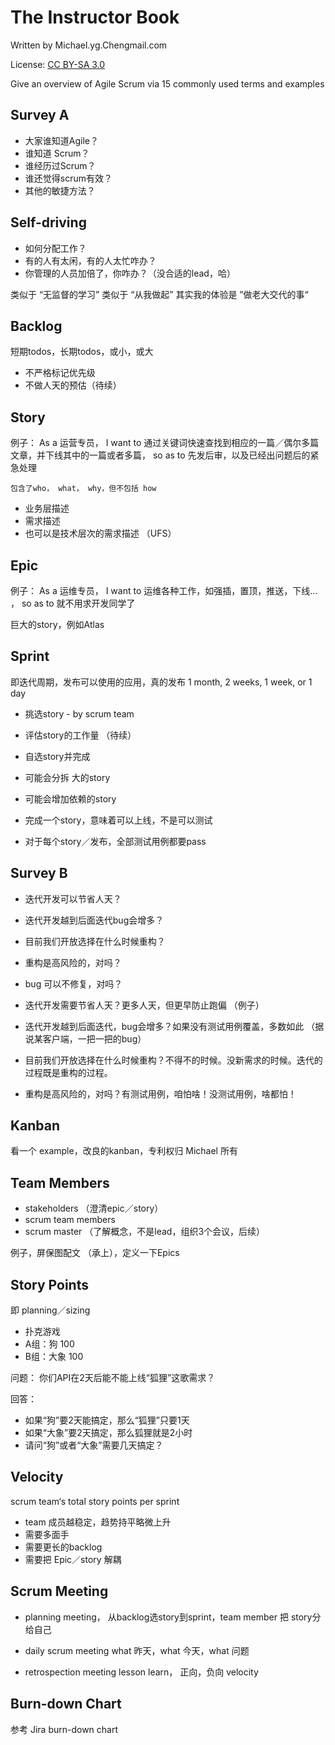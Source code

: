# The Instructor Book

Written by Michael.yg.Chen<at>gmail.com

License: [CC BY-SA 3.0](https://creativecommons.org/licenses/by-sa/3.0/)

Give an overview of Agile Scrum via 15 commonly used terms and examples


## Survey A

- 大家谁知道Agile？ 
- 谁知道 Scrum？
- 谁经历过Scrum？
- 谁还觉得scrum有效？
- 其他的敏捷方法？

 
## Self-driving 

- 如何分配工作？
- 有的人有太闲，有的人太忙咋办？
- 你管理的人员加倍了，你咋办？（没合适的lead，哈）

类似于 “无监督的学习”
类似于 “从我做起”
其实我的体验是 ”做老大交代的事“


## Backlog
	
短期todos，长期todos，或小，或大

- 不严格标记优先级
- 不做人天的预估（待续）


## Story

例子：
	As a 运营专员，
	I want to 通过关键词快速查找到相应的一篇／偶尔多篇文章，并下线其中的一篇或者多篇，
	so as to 先发后审，以及已经出问题后的紧急处理

	包含了who， what， why，但不包括 how

- 业务层描述
- 需求描述
- 也可以是技术层次的需求描述 （UFS）


## Epic

例子：
	As a 运维专员，
	I want to 运维各种工作，如强插，置顶，推送，下线… ，
	so as to 就不用求开发同学了

巨大的story，例如Atlas


## Sprint

即迭代周期，发布可以使用的应用，真的发布
1 month, 2 weeks, 1 week,  or 1 day

- 挑选story - by scrum team
- 评估story的工作量 （待续）
- 自选story并完成

- 可能会分拆 大的story
- 可能会增加依赖的story
- 完成一个story，意味着可以上线，不是可以测试
- 对于每个story／发布，全部测试用例都要pass


## Survey B

- 迭代开发可以节省人天？
- 迭代开发越到后面迭代bug会增多？
- 目前我们开放选择在什么时候重构？
- 重构是高风险的，对吗？
- bug 可以不修复，对吗？


- 迭代开发需要节省人天？更多人天，但更早防止跑偏 （例子）
- 迭代开发越到后面迭代，bug会增多？如果没有测试用例覆盖，多数如此 （据说某客户端，一把一把的bug）
- 目前我们开放选择在什么时候重构？不得不的时候。没新需求的时候。迭代的过程既是重构的过程。
- 重构是高风险的，对吗？有测试用例，咱怕啥！没测试用例，啥都怕！


## Kanban

看一个 example，改良的kanban，专利权归 Michael 所有


## Team Members

- stakeholders  （澄清epic／story）
- scrum team members 
- scrum master （了解概念，不是lead，组织3个会议，后续）

例子，屏保图配文 （承上），定义一下Epics


## Story Points

即 planning／sizing 

- 扑克游戏
- A组：狗 100
- B组：大象 100

问题：
你们API在2天后能不能上线“狐狸”这歌需求？

回答：
- 如果“狗”要2天能搞定，那么“狐狸”只要1天
- 如果“大象”要2天搞定，那么狐狸就是2小时
- 请问“狗”或者“大象”需要几天搞定？


## Velocity
	
scrum team‘s total story points per sprint

- team 成员越稳定，趋势持平略微上升
- 需要多面手
- 需要更长的backlog
- 需要把 Epic／story 解耦


## Scrum Meeting 

- planning meeting， 
从backlog选story到sprint，team member 把 story分给自己

- daily scrum meeting
what 昨天，what 今天，what 问题

- retrospection meeting
lesson learn， 正向，负向
velocity 


## Burn-down Chart

参考 Jira burn-down chart

